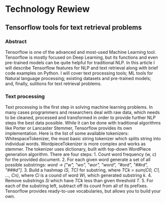 # Technology Rewiew

## Tensorflow tools for text retrieval problems

### Abstract

Tensorflow is one of the advanced and most-used Machine Learning tool. Tensorflow is mostly focused on Deep Learning, but its functions and even pre-trained models can be quite helpful for traditional NLP. In this article I will describe Tensorflow features for NLP and text retrieval along with brief code examples on Python. I will cover text processing tools; ML tools for Natural language processing; existing datasets and pre-trained models; and, finally, sulitions for text retrieval problems.

### Text processing

Text processing is the first step in solving machine learning problems. In many cases programmers and researchers deal with raw data, which needs to be cleaned, processed and transformed in order to provide further NLP steps the best data possible.
While it can be done with traditional algorithms like Porter or Lancaster Stemmer, Tensorflow provides its own implementation. Here is the list of some available tokenizers: WhitespaceTokenizer, the most basic string tokenizer which splits string into individual words. WordpieceTokenizer is more complex and works as stemmer. The tokenizer uses dictionary, built with top-down WordPiece generation algorithm. There are four steps: 1. Count word frequency (w, c) for the provided document. 2. For each given word generate a set of all possible substrings: *word -> ["w", "wo", "wor", "word", "#ord", "##rd", "###d"]*. 3. Build a hashmap *(S, TC)* for substring, where *TCk = sum(C0, C1, ..., Cn)*, where *Ci* is a cound of word *Wi*, which generated substring *k*. 4. Remove substrings *Si* which have *TCk* less than given threshold *T*. 5. For each of the substring left, subtract off its count from all of its prefixes. Tensorflow provides ready-to-use vocabularies, but allows you to build your own.
